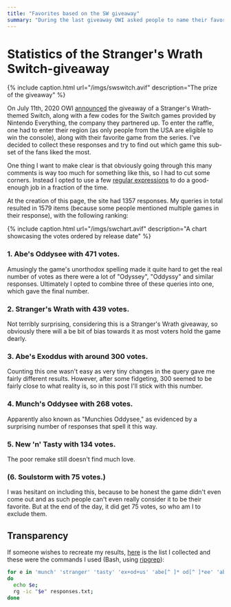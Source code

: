 ```yaml
---
title: "Favorites based on the SW giveaway"
summary: "During the last giveaway OWI asked people to name their favorite game. I collected these responses."
---
```


# Statistics of the Stranger's Wrath Switch-giveaway

{% include caption.html url="/imgs/swswitch.avif" description="The prize of the giveaway" %}

On July 11th, 2020 OWI
[announced](https://nintendoeverything.com/giveaway-win-a-special-oddworld-strangers-wrath-switch-system-signed-by-lorne-lanning/)
the giveaway of a Stranger's Wrath-themed Switch, along with a few codes for the Switch games
provided by Nintendo Everything, the company they partnered up. To enter the raffle, one had to
enter their region (as only people from the USA are eligible to win the console), along with their
favorite game from the series. I've decided to collect these responses and try to find out which
game this sub-set of the fans liked the most.

One thing I want to make clear is that obviously going through this many comments is way too much
for something like this, so I had to cut some corners. Instead I opted to use a few [regular
expressions](https://en.wikipedia.org/wiki/Regular_expression) to do a good-enough job in a fraction
of the time.

At the creation of this page, the site had 1357 responses. My queries in total resulted in 1579
items (because some people mentioned multiple games in their response), with the following ranking:

{% include caption.html url="/imgs/swchart.avif" description="A chart showcasing the votes ordered by release date" %}

### **1. Abe's Oddysee** with **471** votes.

Amusingly the game's unorthodox spelling made it quite hard to get the real number of votes as there
were a lot of "Odyssey", "Oddyssy" and similar responses. Ultimately I opted to combine three of
these queries into one, which gave the final number.

### **2. Stranger's Wrath** with **439** votes.

Not terribly surprising, considering this is a Stranger's Wrath giveaway, so obviously there will a
be bit of bias towards it as most voters hold the game dearly.

### **3. Abe's Exoddus** with **around 300** votes.

Counting this one wasn't easy as very tiny changes in the query gave me fairly different results.
However, after some fidgeting, 300 seemed to be fairly close to what reality is, so in this post
I'll stick with this number.

### **4. Munch's Oddysee** with **268** votes.

Apparently also known as "Munchies Oddysee," as evidenced by a surprising number of responses that
spell it this way.

### **5. New 'n' Tasty** with **134** votes.

The poor remake still doesn't find much love.

### **(6. Soulstorm** with **75** votes.)

I was hesitant on including this, because to be honest the game didn't even come out and as such
people can't even really consider it to be their favorite. But at the end of the day, it did get 75
votes, so who am I to exclude them.

## Transparency

If someone wishes to recreate my results, <a href="/assets/etc/responses.txt" download>here</a> is
the list I collected and these were the commands I used (Bash, using
[ripgrep](https://github.com/BurntSushi/ripgrep)):

```bash
for e in 'munch' 'stranger' 'tasty' 'ex+od+us' 'abe[^ ]* od[^ ]*ee' 'abe[^ ]* od[^ ]*sy' 'abe[^ ]* od[^ ]*sey' 'soulstorm';
do
  echo $e;
  rg -ic "$e" responses.txt;
done
```
